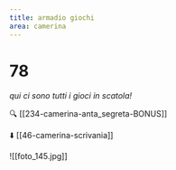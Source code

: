 ```yaml
---
title: armadio giochi
area: camerina
---
```

# 78
_qui ci sono tutti i gioci in scatola!_

🔍 [[234-camerina-anta_segreta-BONUS]]

⬇️ [[46-camerina-scrivania]]

![[foto_145.jpg]]